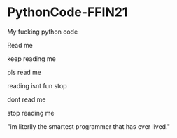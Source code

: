 # PythonCode-FFIN21
My fucking python code

Read me

keep reading me

pls read me

reading isnt fun stop

dont read me

stop reading me

"im literlly the smartest programmer that has ever lived."
